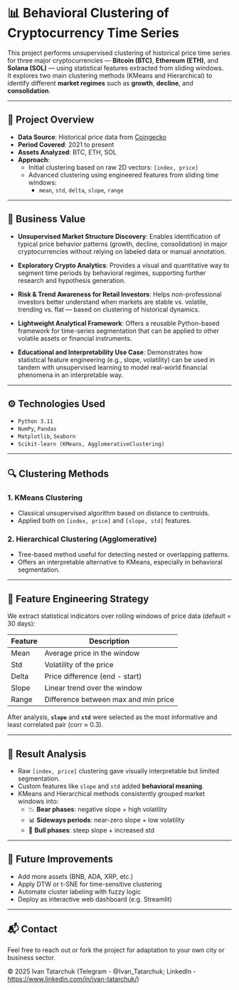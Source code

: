# 📊 Behavioral Clustering of Cryptocurrency Time Series

This project performs unsupervised clustering of historical price time series for three major cryptocurrencies — **Bitcoin (BTC)**, **Ethereum (ETH)**, and **Solana (SOL)** — using statistical features extracted from sliding windows.  
It explores two main clustering methods (KMeans and Hierarchical) to identify different **market regimes** such as **growth**, **decline**, and **consolidation**.

---

## 🧠 Project Overview

- **Data Source**: Historical price data from [Coingecko](https://www.coingecko.com/)
- **Period Covered**: 2021 to present
- **Assets Analyzed**: BTC, ETH, SOL
- **Approach**:
  - Initial clustering based on raw 2D vectors: `[index, price]`
  - Advanced clustering using engineered features from sliding time windows:
    - `mean`, `std`, `delta`, `slope`, `range`

---

## 💼 Business Value

- **Unsupervised Market Structure Discovery**: Enables identification of typical price behavior patterns (growth, decline, consolidation) in major cryptocurrencies without relying on labeled data or manual annotation.

- **Exploratory Crypto Analytics**: Provides a visual and quantitative way to segment time periods by behavioral regimes, supporting further research and hypothesis generation.

- **Risk & Trend Awareness for Retail Investors**: Helps non-professional investors better understand when markets are stable vs. volatile, trending vs. flat — based on clustering of historical dynamics.

- **Lightweight Analytical Framework**: Offers a reusable Python-based framework for time-series segmentation that can be applied to other volatile assets or financial instruments.

- **Educational and Interpretability Use Case**: Demonstrates how statistical feature engineering (e.g., slope, volatility) can be used in tandem with unsupervised learning to model real-world financial phenomena in an interpretable way.

---

## ⚙️ Technologies Used

- `Python 3.11`
- `NumPy`, `Pandas`
- `Matplotlib`, `Seaborn`
- `Scikit-learn (KMeans, AgglomerativeClustering)`

---

## 🔍 Clustering Methods

### 1. **KMeans Clustering**

- Classical unsupervised algorithm based on distance to centroids.
- Applied both on `[index, price]` and `[slope, std]` features.

### 2. **Hierarchical Clustering (Agglomerative)**

- Tree-based method useful for detecting nested or overlapping patterns.
- Offers an interpretable alternative to KMeans, especially in behavioral segmentation.

---

## 🧬 Feature Engineering Strategy

We extract statistical indicators over rolling windows of price data (default = 30 days):

| Feature  | Description                          |
|----------|--------------------------------------|
| Mean     | Average price in the window          |
| Std      | Volatility of the price              |
| Delta    | Price difference (end - start)       |
| Slope    | Linear trend over the window         |
| Range    | Difference between max and min price |

After analysis, **`slope`** and **`std`** were selected as the most informative and least correlated pair (corr ≈ 0.3).

---

## 🧠 Result Analysis

- Raw `[index, price]` clustering gave visually interpretable but limited segmentation.
- Custom features like `slope` and `std` added **behavioral meaning**.
- KMeans and Hierarchical methods consistently grouped market windows into:
  - 📉 **Bear phases**: negative slope + high volatility
  - 📊 **Sideways periods**: near-zero slope + low volatility
  - 🚀 **Bull phases**: steep slope + increased std

---

## 🚀 Future Improvements

- Add more assets (BNB, ADA, XRP, etc.)
- Apply DTW or t-SNE for time-sensitive clustering
- Automate cluster labeling with fuzzy logic
- Deploy as interactive web dashboard (e.g. Streamlit)

---

## 📬 Contact

Feel free to reach out or fork the project for adaptation to your own city or business sector.

© 2025 Ivan Tatarchuk (Telegram - @Ivan_Tatarchuk; LinkedIn - https://www.linkedin.com/in/ivan-tatarchuk/)